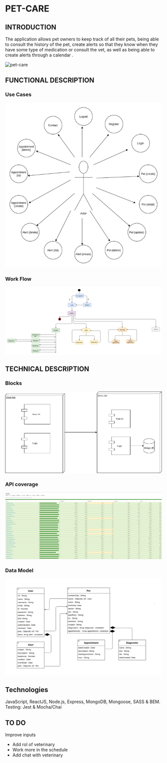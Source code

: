 # PET-CARE

## INTRODUCTION
The application allows pet owners to keep track of all their pets, being able to consult the history of the pet, create alerts so that they know when they have some type of medication or consult the vet, as well as being able to create alerts through a calendar .


![pet-care](https://media.giphy.com/media/LInA5UAAIWMIE/giphy.gif)

## FUNCTIONAL DESCRIPTION
### Use Cases

![use cases](./images/usecase.png)

### Work Flow
![work-flow](./images/workflow.png)   

## TECHNICAL DESCRIPTION
### Blocks
![blocks](./images/blocks.png)   

### API coverage
![coverage](./images/coverage.png) 

### Data Model
![data model](./images/datamodel.png)

## Technologies
JavaScript, ReactJS, Node.js, Express, MongoDB, Mongoose, SASS & BEM. Testing: Jest & Mocha/Chai

## TO DO
Improve inputs

- Add rol of veterinary
- Work more in the schedule
- Add chat with veterinary
